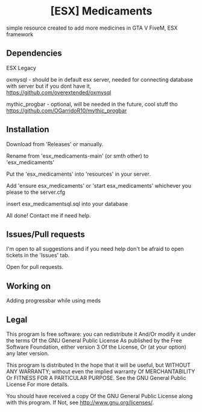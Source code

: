 <h1 align='center'>[ESX] Medicaments</a></h1><p align='center'>

simple resource created to add more medicines in GTA V FiveM, ESX framework

## Dependencies
ESX Legacy

oxmysql - should be in default esx server, needed for connecting database with server but if you dont have it, https://github.com/overextended/oxmysql

mythic_progbar - optional, will be needed in the future, cool stuff tho https://github.com/OGarridoR10/mythic_progbar

## Installation
Download from 'Releases' or manually.

Rename from 'esx_medicaments-main' (or smth other) to 'esx_medicaments' 

Put the 'esx_medicaments' into 'resources' in your server.

Add 'ensure esx_medicaments' or 'start esx_medicaments' whichever you please to the server.cfg

insert esx_medicamentsql.sql into your database

All done! Contact me if need help.

## Issues/Pull requests
I'm open to all suggestions and if you need help don't be afraid to open tickets in the 'Issues' tab.

Open for pull requests.

## Working on
Adding progressbar while using meds


## Legal

This program Is free software: you can redistribute it And/Or modify it under the terms Of the GNU General Public License As published by the Free Software Foundation, either version 3 Of the License, Or (at your option) any later version.

This program Is distributed In the hope that it will be useful, but WITHOUT ANY WARRANTY; without even the implied warranty Of MERCHANTABILITY Or FITNESS FOR A PARTICULAR PURPOSE. See the GNU General Public License For more details.

You should have received a copy Of the GNU General Public License along with this program. If Not, see <http://www.gnu.org/licenses/>.

